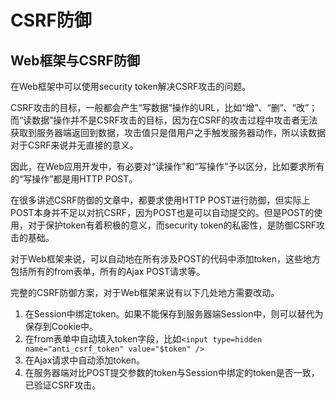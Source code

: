 # CSRF防御 #
Web框架与CSRF防御
 ---
 
在Web框架中可以使用security token解决CSRF攻击的问题。     

CSRF攻击的目标，一般都会产生“写数据”操作的URL，比如“增”、“删”、“改”；而“读数据”操作并不是CSRF攻击的目标，因为在CSRF的攻击过程中攻击者无法获取到服务器端返回到数据，攻击值只是借用户之手触发服务器动作，所以读数据对于CSRF来说并无直接的意义。     

因此，在Web应用开发中，有必要对“读操作”和“写操作”予以区分，比如要求所有的“写操作”都是用HTTP POST。     

在很多讲述CSRF防御的文章中，都要求使用HTTP POST进行防御，但实际上POST本身并不足以对抗CSRF，因为POST也是可以自动提交的。但是POST的使用，对于保护token有着积极的意义，而security token的私密性，是防御CSRF攻击的基础。      

对于Web框架来说，可以自动地在所有涉及POST的代码中添加token，这些地方包括所有的from表单，所有的Ajax POST请求等。     

完整的CSRF防御方案，对于Web框架来说有以下几处地方需要改动。   

  1.	在Session中绑定token。如果不能保存到服务器端Session中，则可以替代为保存到Cookie中。    
  1.	在from表单中自动填入token字段，比如`<input type=hidden name="anti_csrf_token" value="$token" />`   
  1.	在Ajax请求中自动添加token。   
  1.	在服务器端对比POST提交参数的token与Session中绑定的token是否一致，已验证CSRF攻击。